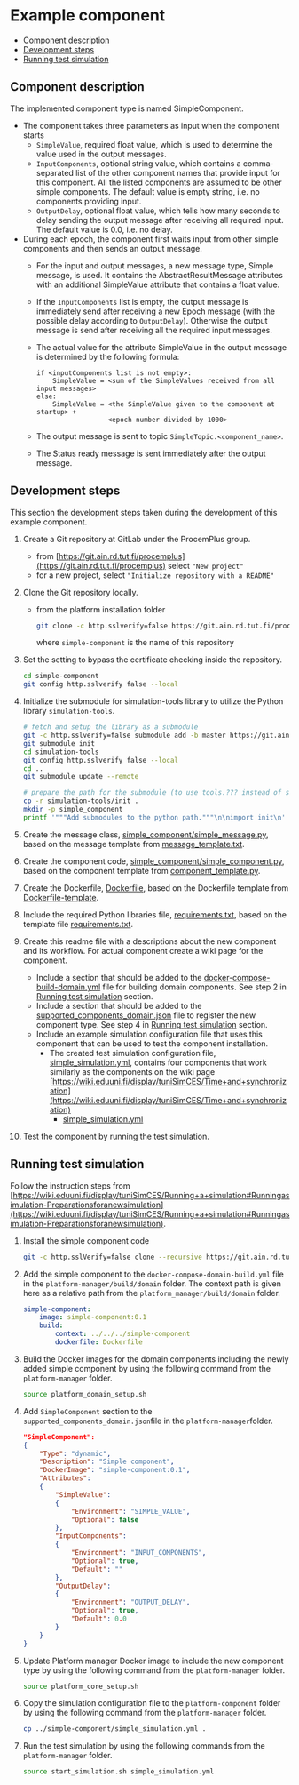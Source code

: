 # Example component

<!-- no toc -->
- [Component description](#component-description)
- [Development steps](#development-steps)
- [Running test simulation](#running-test-simulation)

## Component description

The implemented component type is named SimpleComponent.

- The component takes three parameters as input when the component starts
    - `SimpleValue`, required float value, which is used to determine the value used in the output messages.
    - `InputComponents`, optional string value, which contains a comma-separated list of the other component names that provide input for this component. All the listed components are assumed to be other simple components. The default value is empty string, i.e. no components providing input.
    - `OutputDelay`, optional float value, which tells how many seconds to delay sending the output message after receiving all required input. The default value is 0.0, i.e. no delay.
- During each epoch, the component first waits input from other simple components and then sends an output message.
    - For the input and output messages, a new message type, Simple message, is used. It contains the AbstractResultMessage attributes with an additional SimpleValue attribute that contains a float value.
    - If the `InputComponents` list is empty, the output message is immediately send after receiving a new Epoch message (with the possible delay according to `OutputDelay`). Otherwise the output message is send after receiving all the required input messages.
    - The actual value for the attribute SimpleValue in the output message is determined by the following formula:

        ```text
        if <inputComponents list is not empty>:
            SimpleValue = <sum of the SimpleValues received from all input messages>
        else:
            SimpleValue = <the SimpleValue given to the component at startup> +
                          <epoch number divided by 1000>
       ```

    - The output message is sent to topic `SimpleTopic.<component_name>`.
    - The Status ready message is sent immediately after the output message.

## Development steps

This section the development steps taken during the development of this example component.

1. Create a Git repository at GitLab under the ProcemPlus group.
    - from [https://git.ain.rd.tut.fi/procemplus](https://git.ain.rd.tut.fi/procemplus) select `"New project"`
    - for a new project, select `"Initialize repository with a README"`
2. Clone the Git repository locally.
    - from the platform installation folder

        ```bash
        git clone -c http.sslverify=false https://git.ain.rd.tut.fi/procemplus/simple-component.git
        ```

        where `simple-component` is the name of this repository

3. Set the setting to bypass the certificate checking inside the repository.

    ```bash
    cd simple-component
    git config http.sslverify false --local
    ```

4. Initialize the submodule for simulation-tools library to utilize the Python library `simulation-tools`.

    ```bash
    # fetch and setup the library as a submodule
    git -c http.sslverify=false submodule add -b master https://git.ain.rd.tut.fi/procemplus/simulation-tools.git
    git submodule init
    cd simulation-tools
    git config http.sslverify false --local
    cd ..
    git submodule update --remote

    # prepare the path for the submodule (to use tools.??? instead of simulation_tools.tools.???)
    cp -r simulation-tools/init .
    mkdir -p simple_component
    printf '"""Add submodules to the python path."""\n\nimport init\n' > simple_component/__init__.py
    ```

5. Create the message class, [simple_component/simple_message.py](simple_component/simple_message.py), based on the message template from [message_template.txt](https://git.ain.rd.tut.fi/procemplus/simulation-tools/-/blob/master/message_template.txt).
6. Create the component code, [simple_component/simple_component.py](simple_component/simple_component.py), based on the component template from [component_template.py](https://git.ain.rd.tut.fi/procemplus/simulation-tools/-/blob/master/examples/component_template.py).
7. Create the Dockerfile, [Dockerfile](Dockerfile), based on the Dockerfile template from [Dockerfile-template](https://git.ain.rd.tut.fi/procemplus/platform-manager/-/blob/master/instructions/Dockerfile-template).
8. Include the required Python libraries file, [requirements.txt](requirements.txt), based on the template file [requirements.txt](https://git.ain.rd.tut.fi/procemplus/platform-manager/-/blob/master/instructions/requirements.txt).
9. Create this readme file with a descriptions about the new component and its workflow. For actual component create a wiki page for the component.
    - Include a section that should be added to the [docker-compose-build-domain.yml](https://git.ain.rd.tut.fi/procemplus/platform-manager/-/blob/master/build/domain/docker-compose-build-domain.yml) file for building domain components. See step 2 in [Running test simulation](#running-test-simulation) section.
    - Include a section that should be added to the [supported_components_domain.json](https://git.ain.rd.tut.fi/procemplus/platform-manager/-/blob/master/supported_components_domain.json) file to register the new component type. See step 4 in [Running test simulation](#running-test-simulation) section.
    - Include an example simulation configuration file that uses this component that can be used to test the component installation.
        - The created test simulation configuration file, [simple_simulation.yml](simple_simulation.yml), contains four components that work similarly as the components on the wiki page [https://wiki.eduuni.fi/display/tuniSimCES/Time+and+synchronization](https://wiki.eduuni.fi/display/tuniSimCES/Time+and+synchronization)
            - [simple_simulation.yml](simple_simulation.yml)
10. Test the component by running the test simulation.

## Running test simulation

Follow the instruction steps from [https://wiki.eduuni.fi/display/tuniSimCES/Running+a+simulation#Runningasimulation-Preparationsforanewsimulation](https://wiki.eduuni.fi/display/tuniSimCES/Running+a+simulation#Runningasimulation-Preparationsforanewsimulation).

1. Install the simple component code

    ```bash
    git -c http.sslVerify=false clone --recursive https://git.ain.rd.tut.fi/procemplus/simple-component.git
    ```

2. Add the simple component to the `docker-compose-domain-build.yml` file in the `platform-manager/build/domain` folder. The context path is given here as a relative path from the `platform_manager/build/domain` folder.

    ```yaml
    simple-component:
        image: simple-component:0.1
        build:
            context: ../../../simple-component
            dockerfile: Dockerfile
    ```

3. Build the Docker images for the domain components including the newly added simple component by using the following command from the `platform-manager` folder.

    ```bash
    source platform_domain_setup.sh
    ```

4. Add `SimpleComponent` section to the `supported_components_domain.json`file in the `platform-manager`folder.

    ```json
    "SimpleComponent":
    {
        "Type": "dynamic",
        "Description": "Simple component",
        "DockerImage": "simple-component:0.1",
        "Attributes":
        {
            "SimpleValue":
            {
                "Environment": "SIMPLE_VALUE",
                "Optional": false
            },
            "InputComponents":
            {
                "Environment": "INPUT_COMPONENTS",
                "Optional": true,
                "Default": ""
            },
            "OutputDelay":
            {
                "Environment": "OUTPUT_DELAY",
                "Optional": true,
                "Default": 0.0
            }
        }
    }
    ```

5. Update Platform manager Docker image to include the new component type  by using the following command from the `platform-manager` folder.

    ```bash
    source platform_core_setup.sh
    ```

6. Copy the simulation configuration file to the `platform-component` folder by using the following command from the `platform-manager` folder.

    ```bash
    cp ../simple-component/simple_simulation.yml .
    ```

7. Run the test simulation by using the following commands from the `platform-manager` folder.

    ```bash
    source start_simulation.sh simple_simulation.yml
    ```
